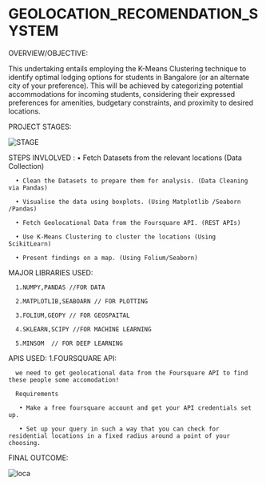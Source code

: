 # GEOLOCATION_RECOMENDATION_SYSTEM

OVERVIEW/OBJECTIVE:

   This undertaking entails employing the K-Means Clustering technique to identify optimal lodging options for students in Bangalore (or an alternate city of your preference). 
   This will be achieved by categorizing potential accommodations for incoming students, considering their expressed preferences for amenities, budgetary constraints, and proximity to desired locations.

PROJECT STAGES:

   ![STAGE](https://github.com/rakesh-2132/GEOLOCATION_RECOMENDATION_SYSTEM/assets/109949929/dfde04ec-e614-49c3-8319-dee33df12f42)


STEPS INVLOLVED :
      • Fetch Datasets from the relevant locations (Data Collection)
      
      • Clean the Datasets to prepare them for analysis. (Data Cleaning via Pandas)
      
      • Visualise the data using boxplots. (Using Matplotlib /Seaborn /Pandas)
      
      • Fetch Geolocational Data from the Foursquare API. (REST APIs)
      
      • Use K-Means Clustering to cluster the locations (Using ScikitLearn)
      
      • Present findings on a map. (Using Folium/Seaborn)

MAJOR LIBRARIES USED:

      1.NUMPY,PANDAS //FOR DATA
      
      2.MATPLOTLIB,SEABOARN // FOR PLOTTING
      
      3.FOLIUM,GEOPY // FOR GEOSPAITAL
      
      4.SKLEARN,SCIPY //FOR MACHINE LEARNING
      
      5.MINSOM  // FOR DEEP LEARNING

APIS USED:
   1.FOURSQUARE API:

      we need to get geolocational data from the Foursquare API to find these people some accomodation!
      
      Requirements
      
       • Make a free foursquare account and get your API credentials set up. 
       
       • Set up your query in such a way that you can check for residential locations in a fixed radius around a point of your choosing.

FINAL OUTCOME:

![loca](https://github.com/rakesh-2132/GEOLOCATION_RECOMENDATION_SYSTEM/assets/109949929/86bda1c3-76c8-4078-9725-dd9e5f7fa46c)



